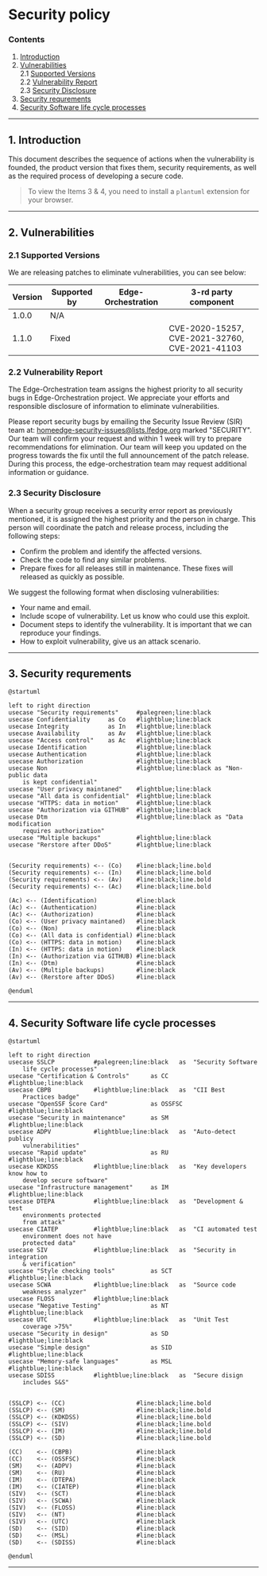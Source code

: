 # Security policy

### Contents
1. [Introduction](#1-introduction)
2. [Vulnerabilities](#2-vulnerabilities)  
    2.1 [Supported Versions](#21-supported-versions)  
    2.2 [Vulnerability Report](#22-vulnerability-report)  
    2.3 [Security Disclosure](#23-security-disclosure)  
3. [Security requrements](#3-security_requirements)
4. [Security Software life cycle processes](#3-security-software-life-cycle-processes)

---

## 1. Introduction

This document describes the sequence of actions when the vulnerability is founded, the product version that fixes them, security requirements, as well as the required process of developing a secure code.
 
 > To view the Items 3 & 4, you need to install a `plantuml` extension for your browser.

---

## 2. Vulnerabilities

### 2.1 Supported Versions

We are releasing patches to eliminate vulnerabilities, you can see below:

| Version     | Supported by | Edge-Orchestration | 3-rd party component                           |
| ----------- | ------------ | ------------------ | ---------------------------------------------- |
| 1.0.0       | N/A          |                    |                                                |
| 1.1.0       | Fixed        |                    | CVE-2020-15257, CVE-2021-32760, CVE-2021-41103 |

### 2.2 Vulnerability Report

The Edge-Orchestration team assigns the highest priority to all security bugs in Edge-Orchestration project. We appreciate your efforts and
responsible disclosure of information to eliminate vulnerabilities.

Please report security bugs by emailing the Security Issue Review (SIR) team at: homeedge-security-issues@lists.lfedge.org marked "SECURITY".
Our team will confirm your request and within 1 week will try to prepare recommendations for elimination. Our team will keep you updated on the progress towards the fix until the full announcement of the patch release. During this process, the edge-orchestration team may request additional information or guidance.


### 2.3 Security Disclosure

When a security group receives a security error report as previously mentioned, it is assigned the highest priority and the person in charge. This person will coordinate the patch and release process,
including the following steps:

  * Confirm the problem and identify the affected versions.
  * Check the code to find any similar problems.
  * Prepare fixes for all releases still in maintenance. These fixes will
    released as quickly as possible.

We suggest the following format when disclosing vulnerabilities:

  * Your name and email.
  * Include scope of vulnerability. Let us know who could use this exploit.
  * Document steps to identify the vulnerability. It is important that we can reproduce your findings. 
  * How to exploit vulnerability, give us an attack scenario.

---

## 3. Security requrements

```plantuml
@startuml

left to right direction
usecase "Security requirements"     #palegreen;line:black
usecase Confidentiality     as Co   #lightblue;line:black
usecase Integrity           as In   #lightblue;line:black
usecase Availability        as Av   #lightblue;line:black
usecase "Access control"    as Ac   #lightblue;line:black
usecase Identification              #lightblue;line:black
usecase Authentication              #lightblue;line:black
usecase Authorization               #lightblue;line:black
usecase Non                         #lightblue;line:black as "Non-public data 
    is kept confidential"
usecase "User privacy maintaned"    #lightblue;line:black
usecase "All data is confidential"  #lightblue;line:black
usecase "HTTPS: data in motion"     #lightblue;line:black
usecase "Authorization via GITHUB"  #lightblue;line:black
usecase Dtm                         #lightblue;line:black as "Data modification
    requires authorization"
usecase "Multiple backups"          #lightblue;line:black
usecase "Rerstore after DDoS"       #lightblue;line:black


(Security requirements) <-- (Co)    #line:black;line.bold
(Security requirements) <-- (In)    #line:black;line.bold
(Security requirements) <-- (Av)    #line:black;line.bold
(Security requirements) <-- (Ac)    #line:black;line.bold

(Ac) <-- (Identification)           #line:black
(Ac) <-- (Authentication)           #line:black
(Ac) <-- (Authorization)            #line:black
(Co) <-- (User privacy maintaned)   #line:black
(Co) <-- (Non)                      #line:black
(Co) <-- (All data is confidential) #line:black
(Co) <-- (HTTPS: data in motion)    #line:black
(In) <-- (HTTPS: data in motion)    #line:black
(In) <-- (Authorization via GITHUB) #line:black
(In) <-- (Dtm)                      #line:black
(Av) <-- (Multiple backups)         #line:black
(Av) <-- (Rerstore after DDoS)      #line:black

@enduml
```
---

## 4. Security Software life cycle processes
```plantuml
@startuml

left to right direction
usecase SSLCP           #palegreen;line:black   as  "Security Software
    life cycle processes"
usecase "Certification & Controls"      as CC       #lightblue;line:black
usecase CBPB            #lightblue;line:black   as  "CII Best 
    Practices badge"
usecase "OpenSSF Score Card"            as OSSFSC   #lightblue;line:black
usecase "Security in maintenance"       as SM       #lightblue;line:black
usecase ADPV            #lightblue;line:black   as  "Auto-detect publicy
    vulnerabilities"
usecase "Rapid update"                  as RU       #lightblue;line:black
usecase KDKDSS          #lightblue;line:black   as  "Key developers know how to
    develop secure software"
usecase "Infrastructure management"     as IM       #lightblue;line:black
usecase DTEPA           #lightblue;line:black   as  "Development & test
    environments protected
    from attack"
usecase CIATEP          #lightblue;line:black   as  "CI automated test
    environment does not have
    protected data"
usecase SIV             #lightblue;line:black   as  "Security in integration
    & verification"
usecase "Style checking tools"          as SCT      #lightblue;line:black
usecase SCWA            #lightblue;line:black   as  "Source code
    weakness analyzer"
usecase FLOSS           #lightblue;line:black
usecase "Negative Testing"              as NT       #lightblue;line:black
usecase UTC             #lightblue;line:black   as  "Unit Test
    coverage >75%"
usecase "Security in design"            as SD       #lightblue;line:black
usecase "Simple design"                 as SID      #lightblue;line:black
usecase "Memory-safe languages"         as MSL      #lightblue;line:black
usecase SDISS           #lightblue;line:black   as  "Secure disign
    includes S&S"


(SSLCP) <-- (CC)                    #line:black;line.bold
(SSLCP) <-- (SM)                    #line:black;line.bold
(SSLCP) <-- (KDKDSS)                #line:black;line.bold
(SSLCP) <-- (SIV)                   #line:black;line.bold
(SSLCP) <-- (IM)                    #line:black;line.bold
(SSLCP) <-- (SD)                    #line:black;line.bold

(CC)    <-- (CBPB)                  #line:black
(CC)    <-- (OSSFSC)                #line:black
(SM)    <-- (ADPV)                  #line:black
(SM)    <-- (RU)                    #line:black
(IM)    <-- (DTEPA)                 #line:black
(IM)    <-- (CIATEP)                #line:black
(SIV)   <-- (SCT)                   #line:black
(SIV)   <-- (SCWA)                  #line:black
(SIV)   <-- (FLOSS)                 #line:black
(SIV)   <-- (NT)                    #line:black
(SIV)   <-- (UTC)                   #line:black
(SD)    <-- (SID)                   #line:black
(SD)    <-- (MSL)                   #line:black
(SD)    <-- (SDISS)                 #line:black

@enduml
```
---
